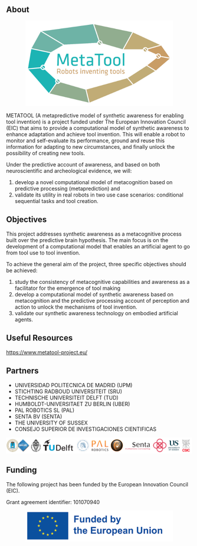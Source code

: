 ## About
<p align="center"> 
<img  src="./Images/metatool-logo.png" width = "400">
</p>
METATOOL (A metapredictive model of synthetic awareness for enabling tool invention) is a project funded under The European Innovation Council (EIC) that aims to provide a computational model of synthetic awareness to enhance adaptation and achieve tool invention. This will enable a robot to monitor and self-evaluate its performance, ground and reuse this information for adapting to new circumstances, and finally unlock the possibility of creating new tools. 

Under the predictive account of awareness, and based on both neuroscientific and archeological evidence, we will: 
1) develop a novel computational model of metacognition based on predictive processing (metaprediction) and
2) validate its utility in real robots in two use case scenarios: conditional sequential tasks and tool creation.

## Objectives
This project addresses synthetic awareness as a metacognitive process built over the predictive brain hypothesis. The main focus is on the development of a computational model that enables an artificial agent to go from tool use to tool invention. 

To achieve the general aim of the project, three specific objectives should be achieved:
1) study the consistency of metacognitive capabilities and awareness as a facilitator for the emergence of tool making
2) develop a computational model of synthetic awareness based on metacognition and the predictive processing account of perception and action to unlock the mechanisms of tool invention.
3) validate our synthetic awareness technology on embodied artificial agents.

## Useful Resources
https://www.metatool-project.eu/

## Partners
* UNIVERSIDAD POLITECNICA DE MADRID (UPM)
* STICHTING RADBOUD UNIVERSITEIT (SRU)
* TECHNISCHE UNIVERSITEIT DELFT (TUD)
* HUMBOLDT-UNIVERSITAET ZU BERLIN (UBER)
* PAL ROBOTICS SL (PAL)
* SENTA BV (SENTA)
* THE UNIVERSITY OF SUSSEX
* CONSEJO SUPERIOR DE INVESTIGACIONES CIENTIFICAS
<p align="center"> 
<img  src= "./Images/Partners.png">
</p>

## Funding
The following project has been funded by the European Innovation Council (EIC).

Grant agreement identifier: 101070940
<p align="center"> 
<img  src="./Images/eu_funded_en.jpg" width = "400">
</p>

<!--
## Contribution guidelines
-->
